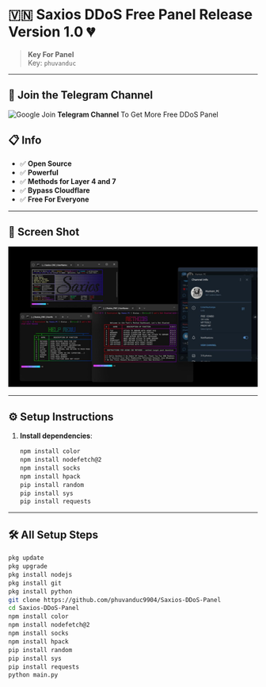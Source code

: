 # 🇻🇳 **Saxios DDoS Free Panel Release Version 1.0** 💔
> **Key For Panel**  
> Key: `phuvanduc`

---
## 📱 **Join the Telegram Channel**
![Google](https://t.me/+UTE4B-tDP945ZDU1)
Join **Telegram Channel** To Get More Free DDoS Panel

## 📋 **Info**
- ✅ **Open Source**
- ✅ **Powerful**
- ✅ **Methods for Layer 4 and 7**
- ✅ **Bypass Cloudflare**
- ✅ **Free For Everyone**

---

## 📸 **Screen Shot**
![Screen Shot](IMG_20250114_152734_869.jpg)

---

## ⚙️ **Setup Instructions**

1. **Install dependencies**:
    ```sh
    npm install color
    npm install nodefetch@2
    npm install socks
    npm install hpack
    pip install random
    pip install sys
    pip install requests
    ```

---

## 🛠 **All Setup Steps**

```sh
pkg update
pkg upgrade 
pkg install nodejs
pkg install git
pkg install python
git clone https://github.com/phuvanduc9904/Saxios-DDoS-Panel
cd Saxios-DDoS-Panel
npm install color
npm install nodefetch@2
npm install socks
npm install hpack
pip install random
pip install sys
pip install requests
python main.py
